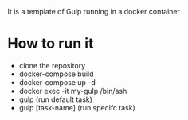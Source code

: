 It is a template of Gulp running in a docker container 

# How to run it 

- clone the repository
- docker-compose build
- docker-compose up -d
- docker exec -it my-gulp /bin/ash
- gulp  (run default task)
- gulp [task-name] (run specifc task)
